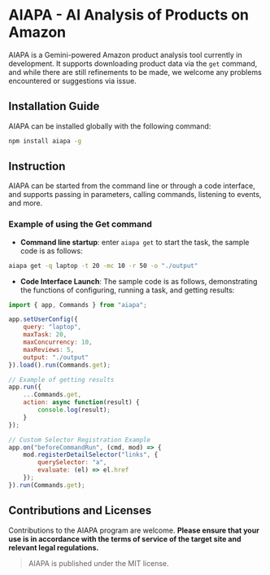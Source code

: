 # AIAPA - AI Analysis of Products on Amazon

AIAPA is a Gemini-powered Amazon product analysis tool currently in development. It supports downloading product data via the `get` command, and while there are still refinements to be made, we welcome any problems encountered or suggestions via issue.

## Installation Guide

AIAPA can be installed globally with the following command:

```sh
npm install aiapa -g
```

## Instruction

AIAPA can be started from the command line or through a code interface, and supports passing in parameters, calling commands, listening to events, and more.

### Example of using the Get command

- **Command line startup**: enter `aiapa get` to start the task, the sample code is as follows:

```sh
aiapa get -q laptop -t 20 -mc 10 -r 50 -o "./output"
```

- **Code Interface Launch**: The sample code is as follows, demonstrating the functions of configuring, running a task, and getting results:

```javascript
import { app, Commands } from "aiapa";

app.setUserConfig({
    query: "laptop",
    maxTask: 20,
    maxConcurrency: 10,
    maxReviews: 5,
    output: "./output"
}).load().run(Commands.get);

// Example of getting results
app.run({
    ...Commands.get,
    action: async function(result) {
        console.log(result);
    }
});

// Custom Selector Registration Example
app.on("beforeCommandRun", (cmd, mod) => {
    mod.registerDetailSelector("links", {
        querySelector: "a",
        evaluate: (el) => el.href
    });
}).run(Commands.get);
```

## Contributions and Licenses

Contributions to the AIAPA program are welcome. **Please ensure that your use is in accordance with the terms of service of the target site and relevant legal regulations.**

> AIAPA is published under the MIT license.